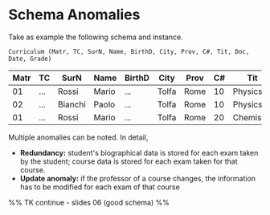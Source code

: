 # Schema Anomalies

Take as example the following schema and instance.

`Curriculum (Matr, TC, SurN, Name, BirthD, City, Prov, C#, Tit, Doc, Date, Grade)`

| Matr | TC  | SurN    | Name  | BirthD | City  | Prov | C#  | Tit       | Doc   | Date | Grade |
| ---- | --- | ------- | ----- | ------ | ----- | ---- | --- | --------- | ----- | ---- | ----- |
| 01   | ... | Rossi   | Mario | ...    | Tolfa | Rome | 10  | Physics   | Goofy | ...  | ...   |
| 02   | ... | Bianchi | Paolo | ...    | Tolfa | Rome | 10  | Physics   | Goofy | ...  | ...   |
| 01   | ... | Rossi   | Mario | ...    | Tolfa | Rome | 20  | Chemistry | Pluto | ...  | ...   |

Multiple anomalies can be noted. In detail,
- **Redundancy:** student's biographical data is stored for each exam taken by the student; course data is stored for each exam taken for that course.
- **Update anomaly:** if the professor of a course changes, the information has to be modified for each exam of that course

%% TK continue - slides 06 (good schema) %%
